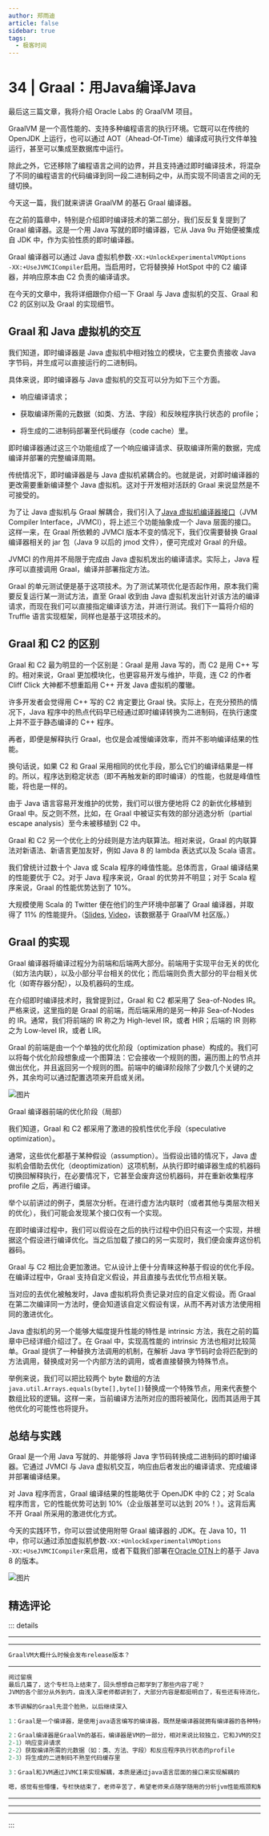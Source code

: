 ```yaml
--- 
author: 郑雨迪
article: false
sidebar: true
tags: 
  - 极客时间 
--- 
```

#         34 | Graal：用Java编译Java      
最后这三篇文章，我将介绍 Oracle Labs 的 GraalVM 项目。
GraalVM 是一个高性能的、支持多种编程语言的执行环境。它既可以在传统的 OpenJDK 上运行，也可以通过 AOT（Ahead-Of-Time）编译成可执行文件单独运行，甚至可以集成至数据库中运行。
除此之外，它还移除了编程语言之间的边界，并且支持通过即时编译技术，将混杂了不同的编程语言的代码编译到同一段二进制码之中，从而实现不同语言之间的无缝切换。
今天这一篇，我们就来讲讲 GraalVM 的基石 Graal 编译器。
在之前的篇章中，特别是介绍即时编译技术的第二部分，我们反反复复提到了 Graal 编译器。这是一个用 Java 写就的即时编译器，它从 Java 9u 开始便被集成自 JDK 中，作为实验性质的即时编译器。
Graal 编译器可以通过 Java 虚拟机参数<code>-XX:+UnlockExperimentalVMOptions -XX:+UseJVMCICompiler</code>启用。当启用时，它将替换掉 HotSpot 中的 C2 编译器，并响应原本由 C2 负责的编译请求。
在今天的文章中，我将详细跟你介绍一下 Graal 与 Java 虚拟机的交互、Graal 和 C2 的区别以及 Graal 的实现细节。
## Graal 和 Java 虚拟机的交互
我们知道，即时编译器是 Java 虚拟机中相对独立的模块，它主要负责接收 Java 字节码，并生成可以直接运行的二进制码。
具体来说，即时编译器与 Java 虚拟机的交互可以分为如下三个方面。
- 响应编译请求；
- 获取编译所需的元数据（如类、方法、字段）和反映程序执行状态的 profile；
- 将生成的二进制码部署至代码缓存（code cache）里。
即时编译器通过这三个功能组成了一个响应编译请求、获取编译所需的数据，完成编译并部署的完整编译周期。
传统情况下，即时编译器是与 Java 虚拟机紧耦合的。也就是说，对即时编译器的更改需要重新编译整个 Java 虚拟机。这对于开发相对活跃的 Graal 来说显然是不可接受的。
为了让 Java 虚拟机与 Graal 解耦合，我们引入了<a href="http://openjdk.java.net/jeps/243">Java 虚拟机编译器接口</a>（JVM Compiler Interface，JVMCI），将上述三个功能抽象成一个 Java 层面的接口。这样一来，在 Graal 所依赖的 JVMCI 版本不变的情况下，我们仅需要替换 Graal 编译器相关的 jar 包（Java 9 以后的 jmod 文件），便可完成对 Graal 的升级。
JVMCI 的作用并不局限于完成由 Java 虚拟机发出的编译请求。实际上，Java 程序可以直接调用 Graal，编译并部署指定方法。
Graal 的单元测试便是基于这项技术。为了测试某项优化是否起作用，原本我们需要反复运行某一测试方法，直至 Graal 收到由 Java 虚拟机发出针对该方法的编译请求，而现在我们可以直接指定编译该方法，并进行测试。我们下一篇将介绍的 Truffle 语言实现框架，同样也是基于这项技术的。
## Graal 和 C2 的区别
Graal 和 C2 最为明显的一个区别是：Graal 是用 Java 写的，而 C2 是用 C++ 写的。相对来说，Graal 更加模块化，也更容易开发与维护，毕竟，连 C2 的作者 Cliff Click 大神都不想重蹈用 C++ 开发 Java 虚拟机的覆辙。
许多开发者会觉得用 C++ 写的 C2 肯定要比 Graal 快。实际上，在充分预热的情况下，Java 程序中的热点代码早已经通过即时编译转换为二进制码，在执行速度上并不亚于静态编译的 C++ 程序。
再者，即便是解释执行 Graal，也仅是会减慢编译效率，而并不影响编译结果的性能。
换句话说，如果 C2 和 Graal 采用相同的优化手段，那么它们的编译结果是一样的。所以，程序达到稳定状态（即不再触发新的即时编译）的性能，也就是峰值性能，将也是一样的。
由于 Java 语言容易开发维护的优势，我们可以很方便地将 C2 的新优化移植到 Graal 中。反之则不然，比如，在 Graal 中被证实有效的部分逃逸分析（partial escape analysis）至今未被移植到 C2 中。
Graal 和 C2 另一个优化上的分歧则是方法内联算法。相对来说，Graal 的内联算法对新语法、新语言更加友好，例如 Java 8 的 lambda 表达式以及 Scala 语言。
我们曾统计过数十个 Java 或 Scala 程序的峰值性能。总体而言，Graal 编译结果的性能要优于 C2。对于 Java 程序来说，Graal 的优势并不明显；对于 Scala 程序来说，Graal 的性能优势达到了 10%。
大规模使用 Scala 的 Twitter 便在他们的生产环境中部署了 Graal 编译器，并取得了 11% 的性能提升。（<a href="https://downloads.ctfassets.net/oxjq45e8ilak/6eh2A72b4IyWsWOIcig4K0/cbb664566fe86672d92ddfb210623920/Chris_Thalinger_Twitter_s_quest_for_a_wholly_Graal_runtime.pdf">Slides</a>,  <a href="https://youtu.be/G-vlQaPMAxg?t=20m15s">Video</a>，该数据基于 GraalVM 社区版。）
## Graal 的实现
Graal 编译器将编译过程分为前端和后端两大部分。前端用于实现平台无关的优化（如方法内联），以及小部分平台相关的优化；而后端则负责大部分的平台相关优化（如寄存器分配），以及机器码的生成。
在介绍即时编译技术时，我曾提到过，Graal 和 C2 都采用了 Sea-of-Nodes IR。严格来说，这里指的是 Graal 的前端，而后端采用的是另一种非 Sea-of-Nodes 的 IR。通常，我们将前端的 IR 称之为 High-level IR，或者 HIR；后端的 IR 则称之为 Low-level IR，或者 LIR。
Graal 的前端是由一个个单独的优化阶段（optimization phase）构成的。我们可以将每个优化阶段想象成一个图算法：它会接收一个规则的图，遍历图上的节点并做出优化，并且返回另一个规则的图。前端中的编译阶段除了少数几个关键的之外，其余均可以通过配置选项来开启或关闭。
![图片](https://static001.geekbang.org/resource/image/d9/b8/d9772c569c25eabb7c2e7af53878e3b8.png)
Graal 编译器前端的优化阶段（局部）
我们知道，Graal 和 C2 都采用了激进的投机性优化手段（speculative optimization）。
通常，这些优化都基于某种假设（assumption）。当假设出错的情况下，Java 虚拟机会借助去优化（deoptimization）这项机制，从执行即时编译器生成的机器码切换回解释执行，在必要情况下，它甚至会废弃这份机器码，并在重新收集程序 profile 之后，再进行编译。
举个以前讲过的例子，类层次分析。在进行虚方法内联时（或者其他与类层次相关的优化），我们可能会发现某个接口仅有一个实现。
在即时编译过程中，我们可以假设在之后的执行过程中仍旧只有这一个实现，并根据这个假设进行编译优化。当之后加载了接口的另一实现时，我们便会废弃这份机器码。
Graal 与 C2 相比会更加激进。它从设计上便十分青睐这种基于假设的优化手段。在编译过程中，Graal 支持自定义假设，并且直接与去优化节点相关联。
当对应的去优化被触发时，Java 虚拟机将负责记录对应的自定义假设。而 Graal 在第二次编译同一方法时，便会知道该自定义假设有误，从而不再对该方法使用相同的激进优化。
Java 虚拟机的另一个能够大幅度提升性能的特性是 intrinsic 方法，我在之前的篇章中已经详细介绍过了。在 Graal 中，实现高性能的 intrinsic 方法也相对比较简单。Graal 提供了一种替换方法调用的机制，在解析 Java 字节码时会将匹配到的方法调用，替换成对另一个内部方法的调用，或者直接替换为特殊节点。
举例来说，我们可以把比较两个 byte 数组的方法<code>java.util.Arrays.equals(byte[],byte[])</code>替换成一个特殊节点，用来代表整个数组比较的逻辑。这样一来，当前编译方法所对应的图将被简化，因而其适用于其他优化的可能性也将提升。
## 总结与实践
Graal 是一个用 Java 写就的、并能够将 Java 字节码转换成二进制码的即时编译器。它通过 JVMCI 与 Java 虚拟机交互，响应由后者发出的编译请求、完成编译并部署编译结果。
对 Java 程序而言，Graal 编译结果的性能略优于 OpenJDK 中的 C2；对 Scala 程序而言，它的性能优势可达到 10%（企业版甚至可以达到 20%！）。这背后离不开 Graal 所采用的激进优化方式。
今天的实践环节，你可以尝试使用附带 Graal 编译器的 JDK。在 Java 10，11 中，你可以通过添加虚拟机参数<code>-XX:+UnlockExperimentalVMOptions -XX:+UseJVMCICompiler</code>来启用，或者下载我们部署在<a href="https://www.oracle.com/technetwork/oracle-labs/program-languages/downloads/index.html">Oracle OTN</a>上的基于 Java 8 的版本。
![图片](https://static001.geekbang.org/resource/image/2a/d5/2a62e58cbdf56a5dc40748567d346fd5.jpg)
精选评论 
 ------- 
 ::: details 
<a style='font-size:1.5em;font-weight:bold'></a> 


 ----- 
<a style='font-size:1.5em;font-weight:bold'></a> 


 ----- 
<a style='font-size:1.5em;font-weight:bold'></a> 


 ```java 
GraalVM大概什么时候会发布release版本？
```
 ----- 
<a style='font-size:1.5em;font-weight:bold'></a> 


 ```java 
阅过留痕
最后几篇了，这个专栏马上结束了，回头想想自己都学到了那些内容了呢？
JVM的各个部分从外到内，由浅入深老师都讲到了，大部分内容是都挺明白了，有些还有待消化，不过下面还要继续的学习，专栏的目标是带我们入门！

本节讲解的Graal先混个脸熟，以后继续深入

1：Graal是一个编译器，是使用java语言编写的编译器，既然是编译器就拥有编译器的各种特点（主要负责接收JAVA字节码，并且声称可以直接运行的二进制码），当然，后来者通常比先来的会多一些特点，否则也没有必要来啦！Graal性能相对来说更好一点、更具模块化、更易维护（相对C2而言）Graal编译器是一个即时编译器，从JDK9就被集成到JDK中了，当然，可能还不成熟时作为一个实验性质的编译器集成到JDK中的，可以有选择的行的启动或者关闭。

2：Graal编译器是GraalVm的基石，编译器是VM的一部分，相对来说比较独立，它和JVM的交互主要有如下三部分，
2-1）响应变异请求
2-2）获取编译所需的元数据（如：类、方法、字段）和反应程序执行状态的profile
2-3）将生成的二进制码不熟至代码缓存里

3：Graal和JVM通过JVMCI来实现解耦，本质是通过java语言层面的接口来实现解耦的

嗯，感觉有些懵懂，专栏快结束了，老师辛苦了，希望老师来点随学随用的分析jvm性能瓶颈和解决方式的例子，当然，这个部分内容网上也比较多，只是希望更系统一点，举几个高频的示例！


```
 ----- 
<a style='font-size:1.5em;font-weight:bold'></a> 


 ----- 
<a style='font-size:1.5em;font-weight:bold'></a> 


 ----- 
:::